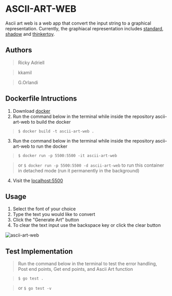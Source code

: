 # ASCII-ART-WEB

Ascii art web is a web app that convert the input string to a graphical representation. Currently, the graphiacal representation includes [standard](banner/standard.txt), [shadow](banner/shadow.txt) and [thinkertoy](banner/thinkertoy.txt).

## Authors

> Ricky Adriell

> kkamil

> G.Orlandi

## Dockerfile Intructions

1. Download [docker](https://docs.docker.com/get-docker/)
2. Run the command below in the terminal while inside the repository ascii-art-web to build the docker

> ```$ docker build -t ascii-art-web .```

3. Run the command below in the terminal while inside the repository ascii-art-web to run the docker

> ```$ docker run -p 5500:5500 -it ascii-art-web```

> or ```$ docker run -p 5500:5500 -d ascii-art-web``` to run this container in detached mode (run it permanently in the background)

4. Visit the [localhost:5500](http://localhost:5500/)

## Usage

1. Select the font of your choice
1. Type the text you would like to convert
1. Click the "Generate Art" button
1. To clear the text input use the backspace key or click the clear button

![ascii-art-web](./asciiartweb.gif)

## Test Implementation

> Run the command below in the terminal to test the error handling, Post end points, Get end points, and Ascii Art function

> ```$ go test .```

> or ```$ go test -v```
